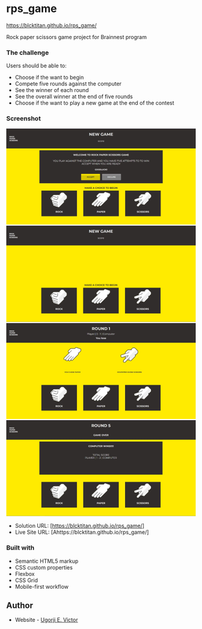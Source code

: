 # rps_game
https://blcktitan.github.io/rps_game/

Rock paper scissors game project for Brainnest program

### The challenge

Users should be able to:

- Choose if the want to begin
- Compete five rounds against the computer
- See the winner of each round
- See the overall winner at the end of five rounds
- Choose if the want to play a new game at the end of the contest

### Screenshot

![newGame](./img/newGame.jpg)
![chooseToBegin](./img/chooseToBegin.jpg)
![round](./img/round.jpg)
![game/over](./img/gameOver.jpg)

- Solution URL: [https://blcktitan.github.io/rps_game/]
- Live Site URL: [Ahttps://blcktitan.github.io/rps_game/]

### Built with

- Semantic HTML5 markup
- CSS custom properties
- Flexbox
- CSS Grid
- Mobile-first workflow

## Author

- Website - [Ugorji E. Victor](https://blcktitan.github.io/Eze-Portfolio/)
